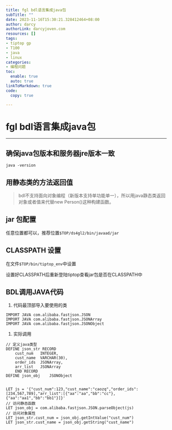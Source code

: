```yaml
---
title: fgl bdl语言集成java包
subTitle: ""
date: 2023-11-16T15:30:21.328412464+08:00
author: darcy
authorLink: darcyjoven.com
resources: []
tags:
- tiptop gp
- T100
- java
- linux
categories:
- 编程问题
toc:
  enable: true
  auto: true
linkToMarkdown: true
code:
  copy: true

---
```



# fgl bdl语言集成java包

___

## 确保java包版本和服务器jre版本一致

`java -version`

## 用静态类的方法返回值

> bdl不支持面向对象编程（新版本支持单功能单一），所以用java静态类返回对象或者值来代替new Person()这种构建函数。

## jar 包配置

任意位置都可以，推荐位置`$TOP/ds4gl2/bin/javaad/jar`

## CLASSPATH 设置

在文件`$TOP/bin/tiptop_env`中设置

设置好CLASSPATH后重新登陆tiptop查看jar包是否在CLASSPATH中

## BDL调用JAVA代码

1. 代码最顶部导入要使用的类

```4gl
IMPORT JAVA com.alibaba.fastjson.JSON
IMPORT JAVA com.alibaba.fastjson.JSONArray
IMPORT JAVA com.alibaba.fastjson.JSONObject

```

1. 实际调用

```4gl
// 定义java类型
DEFINE json_str RECORD
    cust_num   INTEGER,
    cust_name  VARCHAR(30),
    order_ids  JSONArray,
    arr_list   JSONArray
    END RECORD
DEFINE json_obj    JSONObject


LET js = '{"cust_num":123,"cust_name":"caozq","order_ids":[234,567,789],"arr_list":[{"aa":"aa","bb":"cc"},{"aa":"aa1","bb":"bb1"}]}'
// 访问静态函数
LET json_obj = com.alibaba.fastjson.JSON.parseObject(js)
// 访问对象属性
LET json_str.cust_num = json_obj.getIntValue("cust_num")
LET json_str.cust_name = json_obj.getString("cust_name")


```

